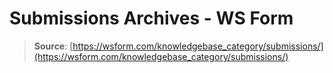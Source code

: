 # Submissions Archives - WS Form

> **Source**: [https://wsform.com/knowledgebase_category/submissions/](https://wsform.com/knowledgebase_category/submissions/)
